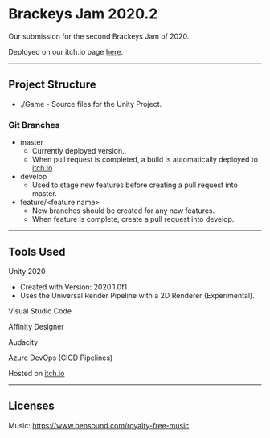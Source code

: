 # Brackeys Jam 2020.2

Our submission for the second Brackeys Jam of 2020.

Deployed on our itch.io page [here](https://jms777.itch.io/brackeys2020-2).

---

## Project Structure
-   ./Game - Source files for the Unity Project.

### Git Branches
-   master
    -   Currently deployed version..
    -   When pull request is completed, a build is automatically deployed to [itch.io](https://jms777.itch.io/brackeys2020-2)
-   develop
    -   Used to stage new features before creating a pull request into master.
-   feature/&lt;feature name&gt;
    -   New branches should be created for any new features.
    -   When feature is complete, create a pull request into develop.

---

## Tools Used
Unity 2020

-   Created with Version: 2020.1.0f1
-   Uses the Universal Render Pipeline with a 2D Renderer (Experimental).

Visual Studio Code

Affinity Designer

Audacity

Azure DevOps (CICD Pipelines)

Hosted on [itch.io](https://itch.io)

---

## Licenses
Music: https://www.bensound.com/royalty-free-music 
